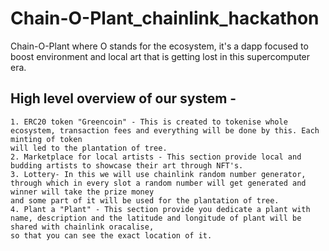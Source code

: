 # Chain-O-Plant_chainlink_hackathon
Chain-O-Plant where O stands for the ecosystem, it's a dapp focused to boost environment and local art that is getting lost in this supercomputer era.

## High level overview of our system - 

```
1. ERC20 token "Greencoin" - This is created to tokenise whole ecosystem, transaction fees and everything will be done by this. Each minting of token 
will led to the plantation of tree. 
2. Marketplace for local artists - This section provide local and budding artists to showcase their art through NFT's.
3. Lottery- In this we will use chainlink random number generator, through which in every slot a random number will get generated and winner will take the prize money
and some part of it will be used for the plantation of tree.
4. Plant a "Plant" - This section provide you dedicate a plant with name, description and the latitude and longitude of plant will be shared with chainlink oracalise,
so that you can see the exact location of it.
```
